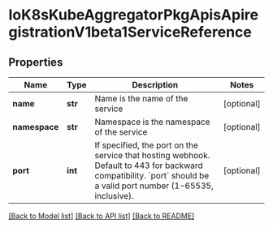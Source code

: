 # IoK8sKubeAggregatorPkgApisApiregistrationV1beta1ServiceReference

## Properties
Name | Type | Description | Notes
------------ | ------------- | ------------- | -------------
**name** | **str** | Name is the name of the service | [optional] 
**namespace** | **str** | Namespace is the namespace of the service | [optional] 
**port** | **int** | If specified, the port on the service that hosting webhook. Default to 443 for backward compatibility. &#x60;port&#x60; should be a valid port number (1-65535, inclusive). | [optional] 

[[Back to Model list]](../README.md#documentation-for-models) [[Back to API list]](../README.md#documentation-for-api-endpoints) [[Back to README]](../README.md)


